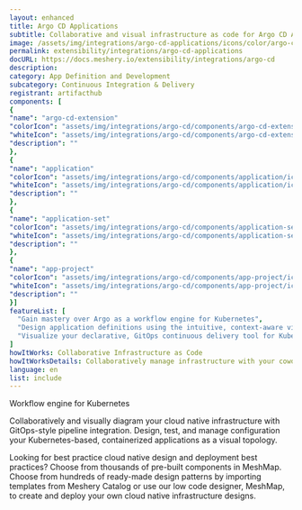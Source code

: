 ```yaml
---
layout: enhanced
title: Argo CD Applications
subtitle: Collaborative and visual infrastructure as code for Argo CD Applications
image: /assets/img/integrations/argo-cd-applications/icons/color/argo-cd-applications-color.svg
permalink: extensibility/integrations/argo-cd-applications
docURL: https://docs.meshery.io/extensibility/integrations/argo-cd
description: 
category: App Definition and Development
subcategory: Continuous Integration & Delivery
registrant: artifacthub
components: [
{
"name": "argo-cd-extension"
"colorIcon": "assets/img/integrations/argo-cd/components/argo-cd-extension/icons/color/argo-cd-extension-color.svg"
"whiteIcon": "assets/img/integrations/argo-cd/components/argo-cd-extension/icons/white/argo-cd-extension-white.svg"
"description": ""
},
{
"name": "application"
"colorIcon": "assets/img/integrations/argo-cd/components/application/icons/color/application-color.svg"
"whiteIcon": "assets/img/integrations/argo-cd/components/application/icons/white/application-white.svg"
"description": ""
},
{
"name": "application-set"
"colorIcon": "assets/img/integrations/argo-cd/components/application-set/icons/color/application-set-color.svg"
"whiteIcon": "assets/img/integrations/argo-cd/components/application-set/icons/white/application-set-white.svg"
"description": ""
},
{
"name": "app-project"
"colorIcon": "assets/img/integrations/argo-cd/components/app-project/icons/color/app-project-color.svg"
"whiteIcon": "assets/img/integrations/argo-cd/components/app-project/icons/white/app-project-white.svg"
"description": ""
}]
featureList: [
  "Gain mastery over Argo as a workflow engine for Kubernetes",
  "Design application definitions using the intuitive, context-aware visual designer, MeshMap.",
  "Visualize your declarative, GitOps continuous delivery tool for Kubernetes."
]
howItWorks: Collaborative Infrastructure as Code
howItWorksDetails: Collaboratively manage infrastructure with your coworkers synchronously sharing the same designs.
language: en
list: include
---
```

<p>
Workflow engine for Kubernetes
</p>
<p>
    Collaboratively and visually diagram your cloud native infrastructure with GitOps-style pipeline integration. Design, test, and manage configuration your Kubernetes-based, containerized applications as a visual topology.
</p>
<p>
    Looking for best practice cloud native design and deployment best practices? Choose from thousands of pre-built components in MeshMap. Choose from hundreds of ready-made design patterns by importing templates from Meshery Catalog or use our low code designer, MeshMap, to create and deploy your own cloud native infrastructure designs.
</p>
